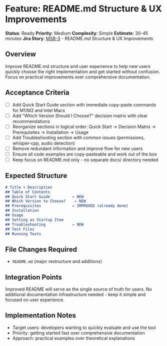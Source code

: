 # Feature: README.md Structure & UX Improvements

**Status**: Ready
**Priority**: Medium
**Complexity**: Simple
**Estimate**: 30-45 minutes
**Jira Story**: [MSB-3](https://metal-scribe.atlassian.net/browse/MSB-3) - README.md Structure & UX Improvements

## Overview
Improve README.md structure and user experience to help new users quickly choose the right implementation and get started without confusion. Focus on practical improvements over comprehensive documentation.

## Acceptance Criteria
- [ ] Add Quick Start Guide section with immediate copy-paste commands for M1/M2 and Intel Macs
- [ ] Add "Which Version Should I Choose?" decision matrix with clear recommendations
- [ ] Reorganize sections in logical order: Quick Start → Decision Matrix → Prerequisites → Installation → Usage
- [ ] Add Troubleshooting section with common issues (permissions, whisper-cpp, audio detection)
- [ ] Remove redundant information and improve flow for new users
- [ ] Ensure all code examples are copy-pasteable and work out of the box
- [ ] Keep focus on README.md only - no separate docs/ directory needed

## Expected Structure
```markdown
# Title + Description
## Table of Contents
## Quick Start Guide          ← NEW
## Which Version to Choose?    ← NEW
## Prerequisites              ← IMPROVED (already done)
## Installation
## Usage
## Setting as Startup Item
## Troubleshooting            ← NEW
## Test Files
## Running Tests
```

## File Changes Required
- `README.md` (major restructure and additions)

## Integration Points
Improved README will serve as the single source of truth for users. No additional documentation infrastructure needed - keep it simple and focused on user experience.

## Implementation Notes
- Target users: developers wanting to quickly evaluate and use the tool
- Priority: getting started fast over comprehensive documentation
- Approach: practical examples over theoretical explanations